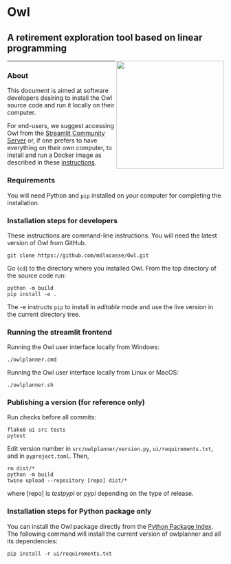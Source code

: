 # Owl

## A retirement exploration tool based on linear programming

<img align=right src="https://raw.github.com/mdlacasse/Owl/main/docs/images/owl.png" width="250">

------------------------------------------------------------------------------------
### About
This document is aimed at software developers desiring to install the Owl source code
and run it locally on their computer.

For end-users, we suggest accessing Owl from the [Streamlit Community Server](http://owlplanner.streamlit.app)
or, if one prefers to have everything on their own computer,
to install and run a Docker image as described in these [instructions](docker/README.md).

### Requirements
You will need Python and `pip` installed on your computer for completing the installation.

### Installation steps for developers
These instructions are command-line instructions.
You will need the latest version of Owl from GitHub.
```shell
git clone https://github.com/mdlacasse/Owl.git

```
Go (`cd`) to the directory where you installed Owl.
From the top directory of the source code run:
```shell
python -m build 
pip install -e .
```
The -e instructs `pip` to install in *editable* mode and use the live version
in the current directory tree.

### Running the streamlit frontend 
Running the Owl user interface locally from Windows:
```shell
./owlplanner.cmd
```
Running the Owl user interface locally from Linux or MacOS:
```shell
./owlplanner.sh
```

### Publishing a version (for reference only)
Run checks before all commits:
```
flake8 ui src tests
pytest
```
Edit version number in `src/owlplanner/version.py`, `ui/requirements.txt`, and in `pyproject.toml`. Then,
```shell
rm dist/*
python -m build
twine upload --repository [repo] dist/*
```
where [repo] is *testpypi* or *pypi* depending on the type of release.

### Installation steps for Python package only
You can install the Owl package directly from the [Python Package Index](http://pypi.org).
The following command will install the current version of owlplanner and all its dependencies:
```shell
pip install -r ui/requirements.txt
```

